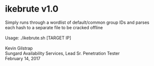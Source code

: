 # ikebrute v1.0
Simply runs through a wordlist of default/common group IDs and parses each hash to a separate file to be cracked offline
</br></br>
Usage:  ./ikebrute.sh [TARGET IP]
</br></br>
Kevin Gilstrap </br>
Sungard Availability Services, Lead Sr. Penetration Tester </br>
February 14, 2017
